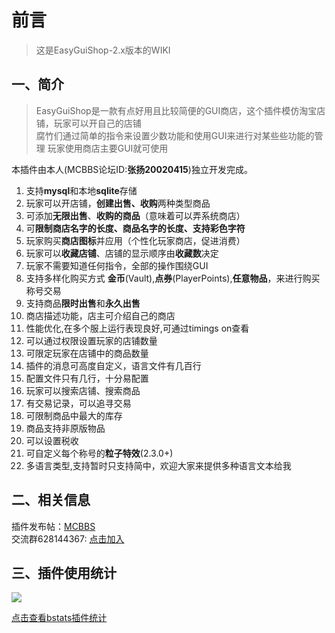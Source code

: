 <!-- docs/EasyGuiShop/zh_CN/README.md -->

# 前言
> 这是EasyGuiShop-2.x版本的WIKI  

## 一、简介
> EasyGuiShop是一款有点好用且比较简便的GUI商店，这个插件模仿淘宝店铺，玩家可以开自己的店铺  
腐竹们通过简单的指令来设置少数功能和使用GUI来进行对某些些功能的管理 
玩家使用商店主要GUI就可使用

本插件由本人(MCBBS论坛ID:**张扬20020415**)独立开发完成。

1. 支持**mysql**和本地**sqlite**存储
4. 玩家可以开店铺，**创建出售、收购**两种类型商品
2. 可添加**无限出售**、**收购的商品**（意味着可以弄系统商店）
3. 可**限制商店名字的长度、商品名字的长度、支持彩色字符**
4. 玩家购买**商店图标**并应用（个性化玩家商店，促进消费）
5. 玩家可以**收藏店铺**、店铺的显示顺序由**收藏数**决定
5. 玩家不需要知道任何指令，全部的操作围绕GUI
5. 支持多样化购买方式 **金币**(Vault),**点券**(PlayerPoints),**任意物品**，来进行购买称号交易
6. 支持商品**限时出售**和**永久出售**
7. 商店描述功能，店主可介绍自己的商店
8. 性能优化,在多个服上运行表现良好,可通过timings on查看
9. 可以通过权限设置玩家的店铺数量
10. 可限定玩家在店铺中的商品数量
11. 插件的消息可高度自定义，语言文件有几百行
12. 配置文件只有几行，十分易配置
13. 玩家可以搜索店铺、搜索商品
14. 有交易记录，可以追寻交易
15. 可限制商品中最大的库存
16. 商品支持非原版物品
17. 可以设置税收
18. 可自定义每个称号的**粒子特效**(2.3.0+)
18. 多语言类型,支持暂时只支持简中，欢迎大家来提供多种语言文本给我

## 二、相关信息
插件发布帖：[MCBBS](https://www.mcbbs.net/thread-1321609-1-1.html "点击进入")  
交流群628144367: [点击加入](https://jq.qq.com/?_wv=1027&k=94mGEG8L "点击加入")

## 三、插件使用统计
![](https://bstats.org/signatures/bukkit/EasyGuiShop.svg)

[点击查看bstats插件统计](https://bstats.org/plugin/bukkit/EasyGuiShop/14803 "点击查看bstats插件统计")

